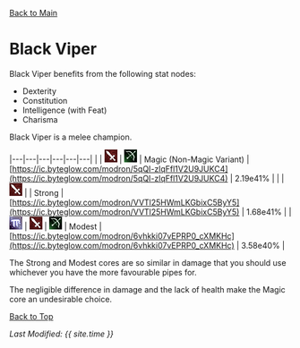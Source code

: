 [Back to Main](index.md)

# Black Viper

Black Viper benefits from the following stat nodes:
* Dexterity
* Constitution
* Intelligence (with Feat)
* Charisma

Black Viper is a melee champion.

|---|---|---|---|---|---|
|   | ![Melee Icon](images\melee.png) | ![Ranged Icon](images\ranged.png) | Magic (Non-Magic Variant) | [https://ic.byteglow.com/modron/5qQI-zlqFfl1V2U9JUKC4](https://ic.byteglow.com/modron/5qQI-zlqFfl1V2U9JUKC4) | 2.19e41% |
|   | ![Melee Icon](images\melee.png) |   | Strong  | [https://ic.byteglow.com/modron/VVTl25HWmLKGbixC5ByY5](https://ic.byteglow.com/modron/VVTl25HWmLKGbixC5ByY5) | 1.68e41% |
| ![Magic Icon](images\magic.png) | ![Melee Icon](images\melee.png) | ![Ranged Icon](images\ranged.png) | Modest  | [https://ic.byteglow.com/modron/6vhkki07vEPRP0_cXMKHc](https://ic.byteglow.com/modron/6vhkki07vEPRP0_cXMKHc) | 3.58e40% |

The Strong and Modest cores are so similar in damage that you should use whichever you have the more favourable pipes for.

The negligible difference in damage and the lack of health make the Magic core an undesirable choice.

[Back to Top](#top)

*Last Modified: {{ site.time }}*